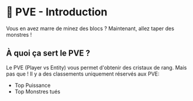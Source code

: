 # 🧟 PVE - Introduction

Vous en avez marre de minez des blocs ?
Maintenant, allez taper des monstres !

## À quoi ça sert le PVE ?
Le PVE (Player vs Entity) vous permet d'obtenir des cristaux de rang.
Mais pas que !
Il y a des classements uniquement réservés aux PVE:
- Top Puissance
- Top Monstres tués

